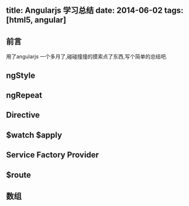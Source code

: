 title: Angularjs 学习总结
date: 2014-06-02
tags: [html5, angular]
---

## 前言

用了angularjs 一个多月了,碰碰撞撞的摸索点了东西,写个简单的总结吧.

<!--more-->

## ngStyle

## ngRepeat

## Directive


## $watch $apply


## Service Factory Provider

## $route

## 数组